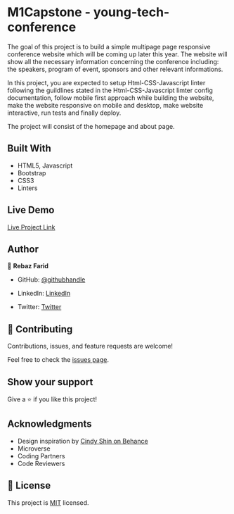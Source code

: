 # M1Capstone - young-tech-conference

The goal of this project is to build a simple multipage page responsive conference website which will be coming up later this year. The website will show all the necessary information concerning the conference including: the speakers, program of event, sponsors and other relevant informations.

In this project, you are expected to setup Html-CSS-Javascript linter following the guildlines stated in the Html-CSS-Javascript limter config documentation, follow mobile first approach while building the website, make the website responsive on mobile and desktop, make website interactive, run tests and finally deploy.

The project will consist of the homepage and about page.

## Built With

- HTML5, Javascript
- Bootstrap
- CSS3
- Linters

## Live Demo

[Live Project Link]()

## Author

👤 **Rebaz Farid**

- GitHub: [@githubhandle](https://github.com/rebaz36)

- LinkedIn: [LinkedIn](https://www.linkedin.com/in/rebazf/)

- Twitter: [Twitter](https://twitter.com/rebaz415)


## 🤝 Contributing

Contributions, issues, and feature requests are welcome!

Feel free to check the [issues page](../../issues/).

## Show your support

Give a ⭐️ if you like this project!

## Acknowledgments

- Design inspiration by [Cindy Shin on Behance](https://www.behance.net/gallery/29845175/CC-Global-Summit-2015)
- Microverse 
- Coding Partners
- Code Reviewers

## 📝 License

This project is [MIT](./MIT.md) licensed.